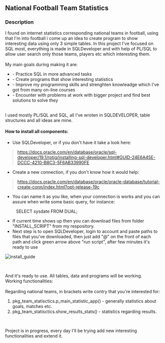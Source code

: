 <h2 dir="auto" tabindex="-1"><strong>National Football Team Statistics</strong></h2>
<h3 dir="auto" tabindex="-1"><a id="user-content-description" class="anchor" tabindex="-1" href="https://github.com/Zibby92/Garden_Company_Project?tab=readme-ov-file#description" aria-hidden="true"></a>Description&nbsp;</h3>
<div dir="auto">I found on internet statistics corresponding national teams in football, using that I'm into football i come up an idea to create program to show interesting data using only 3 simple tables. In this project I've focused on SQL most, everything is made in SQLDeveloper and with help of PL/SQL to allow user search only those teams, players etc which interesting them.</div>
<div dir="auto">&nbsp;</div>
<div dir="auto">My main goals during making it are:</div>
<ul dir="auto">
<li>- Practice SQL in more advanced tasks</li>
<li>- Create programs that show interesting statistics</li>
<li>- Improve my programming skills and strenghten knowleadge which I've got from many on-line courses</li>
<li>- Encounter with problems at work with bigger project and find best solutions to solve they</li>
</ul>
<div dir="auto">&nbsp;</div>
<div dir="auto">I used mostly PL/SQL and SQL, all I've wroten in SQLDEVELOPER, table structures and all ideas are mine.&nbsp;</div>
<h4 dir="auto" tabindex="-1"><a id="user-content-how-to-install-all-components" class="anchor" tabindex="-1" href="https://github.com/Zibby92/Garden_Company_Project?tab=readme-ov-file#how-to-install-all-components" aria-hidden="true"></a>How to install all components:</h4>
<ul dir="auto">
<li>Use SQLDeveloper, or if you don't have it take a look here:</li>
</ul>
<blockquote>
<div dir="auto"><a href="https://docs.oracle.com/en/database/oracle/sql-developer/19.1/rptig/installing-sql-developer.html#GUID-24E6A45E-DCCC-4210-B8C3-5F6AB33990FE" rel="nofollow">https://docs.oracle.com/en/database/oracle/sql-developer/19.1/rptig/installing-sql-developer.html#GUID-24E6A45E-DCCC-4210-B8C3-5F6AB33990FE</a></div>
</blockquote>
<ul dir="auto">
<li>Create a new connection, if you don't know how it would help:</li>
</ul>
<blockquote>
<div dir="auto"><a href="https://docs.oracle.com/en/database/oracle/oracle-database/tutorial-create-conn/index.html?opt-release-19c" rel="nofollow">https://docs.oracle.com/en/database/oracle/oracle-database/tutorial-create-conn/index.html?opt-release-19c</a></div>
</blockquote>
<ul dir="auto">
<li>You can name it as you like, when your connection is works and you can assure when write some basic query, for instance:&nbsp;</li>
</ul>
<p dir="auto">&nbsp; &nbsp; &nbsp; &nbsp; &nbsp;SELECT sysdate FROM DUAL;</p>
<ul dir="auto">
<li>If current time shows up then you can download files from folder "INSTALL_SCRIPT" from my respository.</li>
<li>Next step is to open SQLDeveloper, login to account and paste paths to files that you've downloaded, then just add "@" on the front of each path and click green arrow above "run script", after few minutes it's ready to use</li>
</ul>
<p dir="auto"><img src="https://github.com/Zibby92/National_football_teams_statistics/blob/main/SCRIPTS/inslall_guide_1.jpg" alt="install_guide" /></p>
<p dir="auto">&nbsp;</p>
<div dir="auto">And it's ready to use. All tables, data and programs will be working.</div>
<div dir="auto">Working functionalities:</div>
<div dir="auto">&nbsp;</div>
<div dir="auto">Regarding national teams, in brackets write contry that you're interested for:</div>
<ol dir="auto">
<li>pkg_team_statisctics.p_main_statistic_app() - generally statistics about goals, matches etc.</li>
<li>pkg_team_statisctics.show_results_stats() - statistics regarding results.</li>
</ol>
<p>&nbsp;</p>
<p>Project is in progress, every day I'll be trying add new interesting functionalities and extend it.</p>
<div dir="auto">&nbsp;</div>
